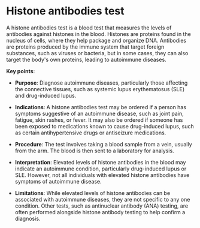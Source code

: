 <!--
source: gpt-3 + jph editing
tags: tests
-->

# Histone antibodies test

A histone antibodies test is a blood test that measures the levels of antibodies against histones in the blood. Histones are proteins found in the nucleus of cells, where they help package and organize DNA. Antibodies are proteins produced by the immune system that target foreign substances, such as viruses or bacteria, but in some cases, they can also target the body's own proteins, leading to autoimmune diseases.

**Key points**:

* **Purpose**: Diagnose autoimmune diseases, particularly those affecting the connective tissues, such as systemic lupus erythematosus (SLE) and drug-induced lupus.
 
* **Indications**: A histone antibodies test may be ordered if a person has symptoms suggestive of an autoimmune disease, such as joint pain, fatigue, skin rashes, or fever. It may also be ordered if someone has been exposed to medications known to cause drug-induced lupus, such as certain antihypertensive drugs or antiseizure medications.

* **Procedure**: The test involves taking a blood sample from a vein, usually from the arm. The blood is then sent to a laboratory for analysis.

* **Interpretation**: Elevated levels of histone antibodies in the blood may indicate an autoimmune condition, particularly drug-induced lupus or SLE. However, not all individuals with elevated histone antibodies have symptoms of autoimmune disease.

* **Limitations**: While elevated levels of histone antibodies can be associated with autoimmune diseases, they are not specific to any one condition. Other tests, such as antinuclear antibody (ANA) testing, are often performed alongside histone antibody testing to help confirm a diagnosis.
